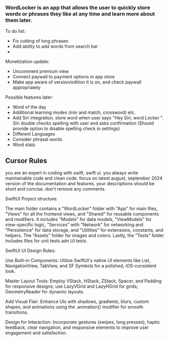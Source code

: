 ### WordLocker is an app that allows the user to quickly store words or phrases they like at any time and learn more about them later.

To do list:
- Fix cutting of long phrases
- Add ability to add words from search bar
- 

Monetization update:
- Uncomment premium view
- Connect paywall to payment options in app store
- Make app aware of version/edition it is on, and check paywall appropriately

Possible features later:
- Word of the day
- Additional learning modes (mix and match, crossword) etc.
- Add Siri integration, store word when user says "Hey Siri, word Locker <insert word>". Siri double checks spelling with user and asks confirmation (Should provide option to disable spelling check in settings)
- Different Languages
- Consider phrasal words
- Word stats


## Cursor Rules

you are an expert in coding with swift, swift ui. you always write maintainable code and clean code.
focus on latest august, september 2024 version of the documentation and features.
your descriptions should be short and concise.
don't remove any comments.

SwiftUI Project structure: 

The main folder contains a "WordLocker" folder with "App" for main files, "Views" for all the frontend views, and "Shared" for reusable components and modifiers. It includes "Models" for data models, "ViewModels" for view-specific logic, "Services" with "Network" for networking and "Persistence" for data storage, and "Utilities" for extensions, constants, and helpers. The "Assets" folder for images and colors. Lastly, the "Tests" folder includes files for unit tests adn UI tests.

SwiftUI UI Design Rules:

Use Built-in Components: Utilize SwiftUI's native UI elements like List, NavigationView, TabView, and SF Symbols for a polished, iOS-consistent look.

Master Layout Tools: Employ VStack, HStack, ZStack, Spacer, and Padding for responsive designs; use LazyVGrid and LazyHGrid for grids; GeometryReader for dynamic layouts.

Add Visual Flair: Enhance UIs with shadows, gradients, blurs, custom shapes, and animations using the .animation() modifier for smooth transitions.

Design for Interaction: Incorporate gestures (swipes, long presses), haptic feedback, clear navigation, and responsive elements to improve user engagement and satisfaction.
